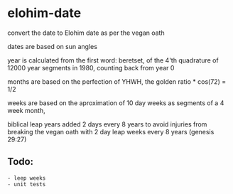 # elohim-date
convert the date to Elohim date as per the vegan oath

dates are based on sun angles

year is calculated from the first word: beretset, of the 4'th quadrature of 12000 year segments in 1980, counting back from year 0

months are based on the perfection of YHWH, the golden ratio * cos(72) = 1/2

weeks are based on the aproximation of 10 day weeks as segments of a 4 week month,

biblical leap years added 2 days every 8 years to avoid injuries from breaking the vegan oath with 2 day leap weeks every 8 years (genesis 29:27)


## Todo: 
    - leep weeks
    - unit tests